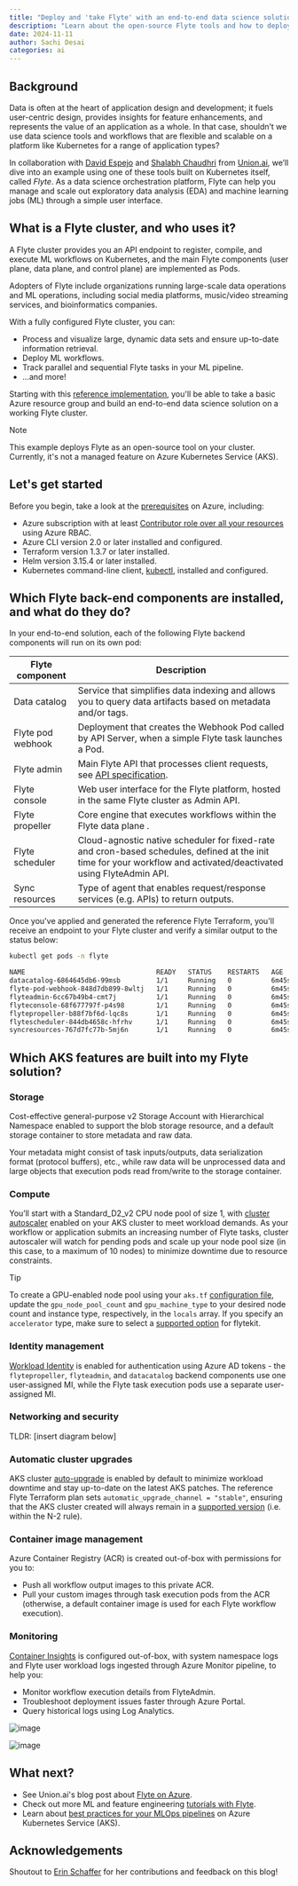 ```yaml
---
title: "Deploy and 'take Flyte' with an end-to-end data science solution on AKS"
description: "Learn about the open-source Flyte tools and how to deploy them securely for your data science tasks on Azure Kubernetes Service (AKS)"
date: 2024-11-11
author: Sachi Desai
categories: ai
---
```


## Background

Data is often at the heart of application design and development; it fuels user-centric design, provides insights for feature enhancements, and represents the value of an application as a whole. In that case, shouldn’t we use data science tools and workflows that are flexible and scalable on a platform like Kubernetes for a range of application types? 

In collaboration with [David Espejo](https://www.linkedin.com/in/davidmirror/) and [Shalabh Chaudhri](https://www.linkedin.com/in/shalabhchaudhri/) from [Union.ai](https://www.union.ai/), we’ll dive into an example using one of these tools built on Kubernetes itself, called *Flyte*. As a data science orchestration platform, Flyte can help you manage and scale out exploratory data analysis (EDA) and machine learning jobs (ML) through a simple user interface.

## What is a Flyte cluster, and who uses it?

A Flyte cluster provides you an API endpoint to register, compile, and execute ML workflows on Kubernetes, and the main Flyte components (user plane, data plane, and control plane) are implemented as Pods.

Adopters of Flyte include organizations running large-scale data operations and ML operations, including social media platforms, music/video streaming services, and bioinformatics companies.

With a fully configured Flyte cluster, you can:

* Process and visualize large, dynamic data sets and ensure up-to-date information retrieval.
* Deploy ML workflows.
* Track parallel and sequential Flyte tasks in your ML pipeline.
* …and more!

Starting with this [reference implementation](https://www.union.ai/blog-post/flyte-on-azure-a-reference-implementation), you'll be able to take a basic Azure resource group and build an end-to-end data science solution on a working Flyte cluster.

> [!NOTE]
> This example deploys Flyte as an open-source tool on your cluster. Currently, it's not a managed feature on Azure Kubernetes Service (AKS).

## Let's get started

Before you begin, take a look at the [prerequisites](https://github.com/unionai-oss/deploy-flyte/blob/main/environments/azure/flyte-core/README.md#prerequisites) on Azure, including:

* Azure subscription with at least [Contributor role over all your resources](https://learn.microsoft.com/azure/role-based-access-control/built-in-roles/privileged#contributor) using Azure RBAC.
* Azure CLI version 2.0 or later installed and configured.
* Terraform version 1.3.7 or later installed.
* Helm version 3.15.4 or later installed.
* Kubernetes command-line client, [kubectl](https://kubernetes.io/docs/tasks/tools/install-kubectl/), installed and configured.

## Which Flyte back-end components are installed, and what do they do?

In your end-to-end solution, each of the following Flyte backend components will run on its own pod:

| Flyte component | Description |
| -- | -- | 
| Data catalog | Service that simplifies data indexing and allows you to query data artifacts based on metadata and/or tags. |
| Flyte pod webhook | Deployment that creates the Webhook Pod called by API Server, when a simple Flyte task launches a Pod. |
| Flyte admin | Main Flyte API that processes client requests, see [API specification](https://docs.flyte.org/en/latest/api/flyteidl/docs/service/service.html#ref-flyteidl-service-admin-proto). |
| Flyte console | Web user interface for the Flyte platform, hosted in the same Flyte cluster as Admin API. |
| Flyte propeller | Core engine that executes workflows within the Flyte data plane .|
| Flyte scheduler | Cloud-agnostic native scheduler for fixed-rate and cron-based schedules, defined at the init time for your workflow and activated/deactivated using FlyteAdmin API. |
| Sync resources | Type of agent that enables request/response services (e.g. APIs) to return outputs. |

Once you've applied and generated the reference Flyte Terraform, you'll receive an endpoint to your Flyte cluster and verify a similar output to the status below:

```bash
kubectl get pods -n flyte

NAME                                 READY   STATUS    RESTARTS   AGE
datacatalog-6864645db6-99msb         1/1     Running   0          6m45s
flyte-pod-webhook-848d7db899-8wltj   1/1     Running   0          6m45s
flyteadmin-6cc67b49b4-cmt7j          1/1     Running   0          6m45s
flyteconsole-68f677797f-p4s98        1/1     Running   0          6m45s
flytepropeller-b88f7bf6d-lqc8s       1/1     Running   0          6m45s
flytescheduler-844db4658c-hfrhv      1/1     Running   0          6m45s
syncresources-767d7fc77b-5mj6n       1/1     Running   0          6m45s
```

## Which AKS features are built into my Flyte solution?

### Storage

Cost-effective general-purpose v2 Storage Account with Hierarchical Namespace enabled to support the blob storage resource, and a default storage container to store metadata and raw data.

Your metadata might consist of task inputs/outputs, data serialization format (protocol buffers), etc., while raw data will be unprocessed data and large objects that execution pods read from/write to the storage container.

### Compute

You’ll start with a Standard_D2_v2 CPU node pool of size 1, with [cluster autoscaler](https://learn.microsoft.com/azure/aks/cluster-autoscaler) enabled on your AKS cluster to meet workload demands. As your workflow or application submits an increasing number of Flyte tasks, cluster autoscaler will watch for pending pods and scale up your node pool size (in this case, to a maximum of 10 nodes) to minimize downtime due to resource constraints.

> [!TIP]
> To create a GPU-enabled node pool using your `aks.tf` [configuration file](https://github.com/unionai-oss/deploy-flyte/blob/main/environments/azure/flyte-core/aks.tf), update the `gpu_node_pool_count` and `gpu_machine_type` to your desired node count and instance type, respectively, in the `locals` array. If you specify an `accelerator` type, make sure to select a [supported option](https://github.com/flyteorg/flytekit/blob/daeff3f5f0f36a1a9a1f86c5e024d1b76cdfd5cb/flytekit/extras/accelerators.py#L132-L160) for flytekit.

### Identity management

[Workload Identity](https://learn.microsoft.com/azure/aks/workload-identity-overview) is enabled for authentication using Azure AD tokens - the `flytepropeller`, `flyteadmin`, and `datacatalog` backend components use one user-assigned MI, while the Flyte task execution pods use a separate user-assigned MI.

### Networking and security

TLDR: [insert diagram below]

### Automatic cluster upgrades

AKS cluster [auto-upgrade](https://learn.microsoft.com/azure/aks/auto-upgrade-cluster#cluster-auto-upgrade-channels) is enabled by default to minimize workload downtime and stay up-to-date on the latest AKS patches. The reference Flyte Terraform plan sets `automatic_upgrade_channel = "stable"`, ensuring that the AKS cluster created will always remain in a [supported version](https://learn.microsoft.com/azure/aks/auto-upgrade-cluster#best-practices-for-cluster-auto-upgrade) (i.e. within the N-2 rule).

### Container image management

Azure Container Registry (ACR) is created out-of-box with permissions for you to:

* Push all workflow output images to this private ACR.
* Pull your custom images through task execution pods from the ACR (otherwise, a default container image is used for each Flyte workflow execution).

### Monitoring

[Container Insights](https://learn.microsoft.com/azure/azure-monitor/containers/container-insights-analyze) is configured out-of-box, with system namespace logs and Flyte user workload logs ingested through Azure Monitor pipeline, to help you:

* Monitor workflow execution details from FlyteAdmin.
* Troubleshoot deployment issues faster through Azure Portal.
* Query historical logs using Log Analytics.

![image](AKS/assets/images/deploy-data-science-solution-with-flyte/flyte-admin-logs-view-log-analytics.png)


![image](AKS/assets/images/deploy-data-science-solution-with-flyte/successful-flyte-deployment-on-aks.png)


## What next?

* See Union.ai's blog post about [Flyte on Azure](https://www.union.ai/blog-post/flyte-on-azure-a-reference-implementation).
* Check out more ML and feature engineering [tutorials with Flyte](https://docs.flyte.org/en/latest/flytesnacks/tutorials/index.html).
* Learn about [best practices for your MLOps pipelines](https://learn.microsoft.com/azure/aks/best-practices-ml-ops) on Azure Kubernetes Service (AKS).

## Acknowledgements

Shoutout to [Erin Schaffer](https://www.linkedin.com/in/erin-schaffer-65800215b/) for her contributions and feedback on this blog!
